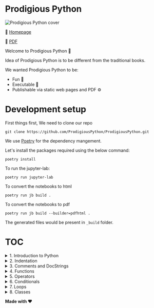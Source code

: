 # Prodigious Python

![Prodigious Python cover](https://prodigiouspython.github.io/ProdigiousPython/assets/Prodigious%20Python%20Cover.png)

🚀 [Homepage](https://prodigiouspython.github.io/ProdigiousPython)

📖 [PDF](https://drive.google.com/file/d/1DF1IhLzjnLSzSlNO3PE1hcuv_Cgx6bAS/view?usp=sharing)

Welcome to Prodigious Python 🐍

Idea of Prodigious Python is to be different from the traditional books. 

We wanted Prodigious Python to be:

* Fun 🎉
* Executable 🤖
* Publishable via static web pages and PDF ⚙️

# Development setup

First things first, We need to clone our repo

```shell
git clone https://github.com/ProdigiousPython/ProdigiousPython.git
```

We use [Poetry](https://python-poetry.org/) for the dependency mangement.

Let's install the packages required using the below command:

```shell
poetry install
```

To run the jupyter-lab:

```shell
poetry run jupyter-lab
```

To convert the notebooks to html

```shell
poetry run jb build .
```

To convert the notebooks to pdf

```shell
poetry run jb build --builder=pdfhtml .
```
The generated files would be present in `_build` folder.

# TOC


<details>
  <summary>1. Introduction to Python</summary>

  1. [Getting Started with Python language](https://github.com/ProdigiousPython/ProdigiousPython/blob/develop/prodigiouspython/Chapter_1/1_Getting_Started_With_Python_Language.ipynb)
  2. [Creating Variables and assigning values](https://github.com/ProdigiousPython/ProdigiousPython/blob/develop/prodigiouspython/Chapter_1/2_Creating_Variables_and_Assigning_Values.ipynb)
  3. [Keywords and Variable Naming](https://github.com/ProdigiousPython/ProdigiousPython/blob/develop/prodigiouspython/Chapter_1/3_Keywords_and_Variable_naming.ipynb)
  4. [Datatypes](https://github.com/ProdigiousPython/ProdigiousPython/blob/develop/prodigiouspython/Chapter_1/4_Datatypes.ipynb)
  5. [Collection Types](https://github.com/ProdigiousPython/ProdigiousPython/blob/develop/prodigiouspython/Chapter_1/5_Collection_Types.ipynb)
  6. [IDEs for Python](https://github.com/ProdigiousPython/ProdigiousPython/blob/develop/prodigiouspython/Chapter_1/6_IDEs_for_Python.ipynb)
  7. [User Input](https://github.com/ProdigiousPython/ProdigiousPython/blob/develop/prodigiouspython/Chapter_1/7_User_Input.ipynb)
  8. [Builtins](https://github.com/ProdigiousPython/ProdigiousPython/blob/develop/prodigiouspython/Chapter_1/8_Builtins.ipynb)
  9. [Modules](https://github.com/ProdigiousPython/ProdigiousPython/blob/develop/prodigiouspython/Chapter_1/9_Modules.ipynb)
  10. [String Representation of Objects](https://github.com/ProdigiousPython/ProdigiousPython/blob/develop/prodigiouspython/Chapter_1/10_String_representations_of_objects.ipynb)
  11. [Installing Packages](https://github.com/ProdigiousPython/ProdigiousPython/blob/develop/prodigiouspython/Chapter_1/11_Installing_Packages.ipynb)
  12. [Help Utility](https://github.com/ProdigiousPython/ProdigiousPython/blob/develop/prodigiouspython/Chapter_1/12_Help_Utility.ipynb)
</details>
<details>
  <summary>2. Indentation</summary>

  1. [Indentation](https://github.com/ProdigiousPython/ProdigiousPython/blob/develop/prodigiouspython/Chapter_2/1_Indentation.ipynb)
</details>
<details>
  <summary>3. Comments and DocStrings</summary>

  1. [Comments and Docstrings](https://github.com/ProdigiousPython/ProdigiousPython/blob/develop/prodigiouspython/Chapter_3/1_Comments_and_docstrings.ipynb)
</details>
<details>
  <summary>4. Functions</summary>

  1. [Functions](https://github.com/ProdigiousPython/ProdigiousPython/blob/develop/prodigiouspython/Chapter_4/1_Functions.ipynb)
  2. [Positional Arguments](https://github.com/ProdigiousPython/ProdigiousPython/blob/develop/prodigiouspython/Chapter_4/2_Positional_Arguments.ipynb)
  3. [Unnamed Positional Arguments](https://github.com/ProdigiousPython/ProdigiousPython/blob/develop/prodigiouspython/Chapter_4/3_Unnamed_Positional_Arguments.ipynb)
  4. [Keyword only Arguments](https://github.com/ProdigiousPython/ProdigiousPython/blob/develop/prodigiouspython/Chapter_4/4_Keyword_only_arguments.ipynb)
  5. [Keyword Arguments](https://github.com/ProdigiousPython/ProdigiousPython/blob/develop/prodigiouspython/Chapter_4/5_Keyword_arguments.ipynb)
  6. [Default Arguments](https://github.com/ProdigiousPython/ProdigiousPython/blob/develop/prodigiouspython/Chapter_4/6_Default_Arguments.ipynb)
  7. [TLDR about Function Arguments](https://github.com/ProdigiousPython/ProdigiousPython/blob/develop/prodigiouspython/Chapter_4/7_TLDR_about_Functions_arguments.ipynb)
  8. [Lambda Functions](https://github.com/ProdigiousPython/ProdigiousPython/blob/develop/prodigiouspython/Chapter_4/8_Lambda_functions.ipynb)
</details>
<details>
  <summary>5. Operators</summary>

  1. [Mathematical Operators](https://github.com/ProdigiousPython/ProdigiousPython/blob/develop/prodigiouspython/Chapter_5/1_Mathematical_Operators.ipynb)
  2. [Boolean Operators](https://github.com/ProdigiousPython/ProdigiousPython/blob/develop/prodigiouspython/Chapter_5/2_Boolean_Operators.ipynb)
  3. [Comparison Operators](https://github.com/ProdigiousPython/ProdigiousPython/blob/develop/prodigiouspython/Chapter_5/3_Comparison_Operators.ipynb)
</details>
<details>
  <summary>6. Conditionals</summary>

  1. [Conditionals](https://github.com/ProdigiousPython/ProdigiousPython/blob/develop/prodigiouspython/Chapter_6/1_Conditionals.ipynb)
</details>
<details>
  <summary>7. Loops</summary>

  1. [Loops](https://github.com/ProdigiousPython/ProdigiousPython/blob/develop/prodigiouspython/Chapter_7/1_Loops.ipynb)
</details>
<details>
  <summary>8. Classes</summary>

  1. [Classes](https://github.com/ProdigiousPython/ProdigiousPython/blob/develop/prodigiouspython/Chapter_8/1_Classes.ipynb)
  2. [Class Attributes](https://github.com/ProdigiousPython/ProdigiousPython/blob/develop/prodigiouspython/Chapter_8/2_Class_Attributes.ipynb)
  3. [Class Static Methods](https://github.com/ProdigiousPython/ProdigiousPython/blob/develop/prodigiouspython/Chapter_8/3_Class_Static_Methods.ipynb)
</details>


**Made with ❤️**
